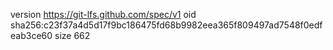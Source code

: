 version https://git-lfs.github.com/spec/v1
oid sha256:c23f37a4d5d17f9bc186475fd68b9982eea365f809497ad7548f0edfeab3ce60
size 662
